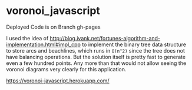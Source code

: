 # voronoi_javascript

Deployed Code is on Branch gh-pages

I used the idea of http://blog.ivank.net/fortunes-algorithm-and-implementation.html#impl_cpp to implement the binary tree data structure to store arcs and beachlines, which runs in `O(n^2)` since the tree does not have balancing operations. But the solution itself is pretty fast to generate even a few hundred points. Any more than that would not allow seeing the voronoi diagrams very clearly for this application.

https://voronoi-javascript.herokuapp.com/
